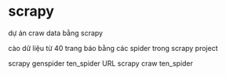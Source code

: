 # scrapy
 dự án craw data bằng scrapy

 cào dữ liệu từ 40 trang báo bằng các spider trong scrapy project

 scrapy genspider ten_spider URL
 scrapy craw ten_spider
